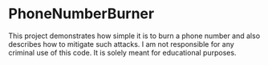 # PhoneNumberBurner
This project demonstrates how simple it is to burn a phone number and also describes how to mitigate such attacks. I am not responsible for any criminal use of this code. It is solely meant for educational purposes.
